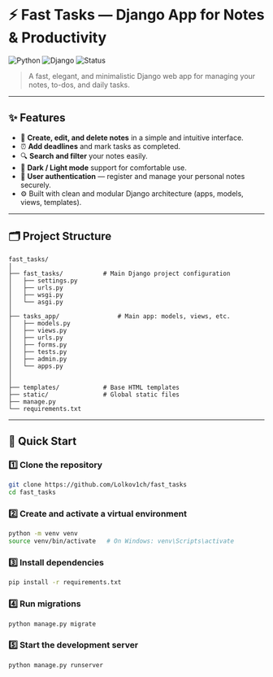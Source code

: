 # ⚡ Fast Tasks — Django App for Notes & Productivity
![Python](https://img.shields.io/badge/python-3.14-blue)
![Django](https://img.shields.io/badge/django-5.2.7-green)
![Status](https://img.shields.io/badge/Status-Active-brightgreen.svg)  

> A fast, elegant, and minimalistic Django web app for managing your notes, to-dos, and daily tasks.  

---

## ✨ Features

- 📝 **Create, edit, and delete notes** in a simple and intuitive interface.  
- ⏰ **Add deadlines** and mark tasks as completed.  
- 🔍 **Search and filter** your notes easily.  
- 🌙 **Dark / Light mode** support for comfortable use.  
- 🧠 **User authentication** — register and manage your personal notes securely.  
- ⚙️ Built with clean and modular Django architecture (apps, models, views, templates).

---

## 🗂 Project Structure
```
fast_tasks/
│
├── fast_tasks/           # Main Django project configuration
│   ├── settings.py
│   ├── urls.py
│   ├── wsgi.py
│   └── asgi.py
│
├── tasks_app/                # Main app: models, views, etc.
│   ├── models.py
│   ├── views.py
│   ├── urls.py
│   ├── forms.py
│   ├── tests.py
│   ├── admin.py
│   └── apps.py
│
│
├── templates/            # Base HTML templates
├── static/               # Global static files
├── manage.py
└── requirements.txt
```
---


## 🚀 Quick Start

### 1️⃣ Clone the repository
```bash
git clone https://github.com/Lolkov1ch/fast_tasks
cd fast_tasks
```
### 2️⃣ Create and activate a virtual environment
```bash
python -m venv venv
source venv/bin/activate   # On Windows: venv\Scripts\activate
```
### 3️⃣ Install dependencies
```bash
pip install -r requirements.txt
```
### 4️⃣ Run migrations
```bash
python manage.py migrate
```
### 5️⃣ Start the development server
```bash
python manage.py runserver
```
